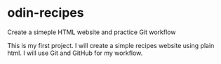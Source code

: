 # odin-recipes

Create a simeple HTML website and practice Git workflow

This is my first project. I will create a simple recipes website using plain html. I will use Git and GitHub for my workflow.